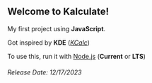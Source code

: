 <h2>Welcome to Kalculate!</h2>
<p>My first project using <strong>JavaScript</strong>.</p>
<p>Got inspired by <strong>KDE</strong> (<a href="https://github.com/KDE/kcalc"><em>KCalc</em></a>)</p>
<p>To use this, run it with <a href="https://nodejs.org/">Node.js</a> (<strong>Current</strong> or <strong>LTS</strong>)</p>
<h6>Release Date: 12/17/2023 </h6>
